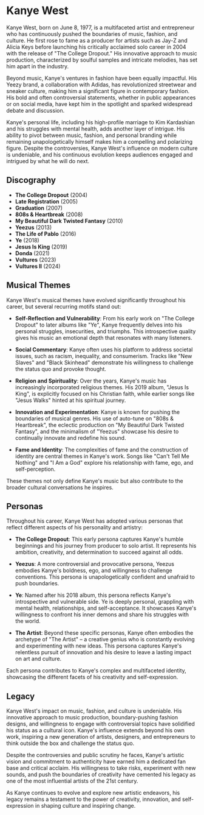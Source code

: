 # Kanye West

Kanye West, born on June 8, 1977, is a multifaceted artist and entrepreneur who has continuously pushed the boundaries of music, fashion, and culture. He first rose to fame as a producer for artists such as Jay-Z and Alicia Keys before launching his critically acclaimed solo career in 2004 with the release of "The College Dropout." His innovative approach to music production, characterized by soulful samples and intricate melodies, has set him apart in the industry.

Beyond music, Kanye's ventures in fashion have been equally impactful. His Yeezy brand, a collaboration with Adidas, has revolutionized streetwear and sneaker culture, making him a significant figure in contemporary fashion. His bold and often controversial statements, whether in public appearances or on social media, have kept him in the spotlight and sparked widespread debate and discussion.

Kanye's personal life, including his high-profile marriage to Kim Kardashian and his struggles with mental health, adds another layer of intrigue. His ability to pivot between music, fashion, and personal branding while remaining unapologetically himself makes him a compelling and polarizing figure. Despite the controversies, Kanye West's influence on modern culture is undeniable, and his continuous evolution keeps audiences engaged and intrigued by what he will do next.

## Discography

- **The College Dropout** (2004)
- **Late Registration** (2005)
- **Graduation** (2007)
- **808s & Heartbreak** (2008)
- **My Beautiful Dark Twisted Fantasy** (2010)
- **Yeezus** (2013)
- **The Life of Pablo** (2016)
- **Ye** (2018)
- **Jesus Is King** (2019)
- **Donda** (2021)
- **Vultures** (2023)
- **Vultures II** (2024)

## Musical Themes

Kanye West's musical themes have evolved significantly throughout his career, but several recurring motifs stand out:

- **Self-Reflection and Vulnerability**: From his early work on "The College Dropout" to later albums like "Ye", Kanye frequently delves into his personal struggles, insecurities, and triumphs. This introspective quality gives his music an emotional depth that resonates with many listeners.

- **Social Commentary**: Kanye often uses his platform to address societal issues, such as racism, inequality, and consumerism. Tracks like "New Slaves" and "Black Skinhead" demonstrate his willingness to challenge the status quo and provoke thought.

- **Religion and Spirituality**: Over the years, Kanye's music has increasingly incorporated religious themes. His 2019 album, "Jesus Is King", is explicitly focused on his Christian faith, while earlier songs like "Jesus Walks" hinted at his spiritual journey.

- **Innovation and Experimentation**: Kanye is known for pushing the boundaries of musical genres. His use of auto-tune on "808s & Heartbreak", the eclectic production on "My Beautiful Dark Twisted Fantasy", and the minimalism of "Yeezus" showcase his desire to continually innovate and redefine his sound.

- **Fame and Identity**: The complexities of fame and the construction of identity are central themes in Kanye's work. Songs like "Can't Tell Me Nothing" and "I Am a God" explore his relationship with fame, ego, and self-perception.

These themes not only define Kanye's music but also contribute to the broader cultural conversations he inspires.

## Personas

Throughout his career, Kanye West has adopted various personas that reflect different aspects of his personality and artistry:

- **The College Dropout**: This early persona captures Kanye's humble beginnings and his journey from producer to solo artist. It represents his ambition, creativity, and determination to succeed against all odds.

- **Yeezus**: A more controversial and provocative persona, Yeezus embodies Kanye's boldness, ego, and willingness to challenge conventions. This persona is unapologetically confident and unafraid to push boundaries.

- **Ye**: Named after his 2018 album, this persona reflects Kanye's introspective and vulnerable side. Ye is deeply personal, grappling with mental health, relationships, and self-acceptance. It showcases Kanye's willingness to confront his inner demons and share his struggles with the world.

- **The Artist**: Beyond these specific personas, Kanye often embodies the archetype of "The Artist" – a creative genius who is constantly evolving and experimenting with new ideas. This persona captures Kanye's relentless pursuit of innovation and his desire to leave a lasting impact on art and culture.

Each persona contributes to Kanye's complex and multifaceted identity, showcasing the different facets of his creativity and self-expression.

## Legacy

Kanye West's impact on music, fashion, and culture is undeniable. His innovative approach to music production, boundary-pushing fashion designs, and willingness to engage with controversial topics have solidified his status as a cultural icon. Kanye's influence extends beyond his own work, inspiring a new generation of artists, designers, and entrepreneurs to think outside the box and challenge the status quo.

Despite the controversies and public scrutiny he faces, Kanye's artistic vision and commitment to authenticity have earned him a dedicated fan base and critical acclaim. His willingness to take risks, experiment with new sounds, and push the boundaries of creativity have cemented his legacy as one of the most influential artists of the 21st century.

As Kanye continues to evolve and explore new artistic endeavors, his legacy remains a testament to the power of creativity, innovation, and self-expression in shaping culture and inspiring change.
